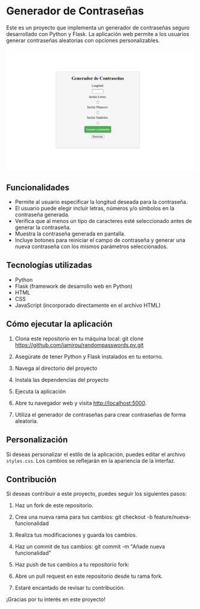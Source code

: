 # Generador de Contraseñas

Este es un proyecto que implementa un generador de contraseñas seguro desarrollado con Python y Flask. La aplicación web permite a los usuarios generar contraseñas aleatorias con opciones personalizables.

![Captura de Generador](captura-de-generador.png)

## Funcionalidades

- Permite al usuario especificar la longitud deseada para la contraseña.
- El usuario puede elegir incluir letras, números y/o símbolos en la contraseña generada.
- Verifica que al menos un tipo de caracteres esté seleccionado antes de generar la contraseña.
- Muestra la contraseña generada en pantalla.
- Incluye botones para reiniciar el campo de contraseña y generar una nueva contraseña con los mismos parámetros seleccionados.

## Tecnologías utilizadas

- Python
- Flask (framework de desarrollo web en Python)
- HTML
- CSS
- JavaScript (incorporado directamente en el archivo HTML)

## Cómo ejecutar la aplicación

1. Clona este repositorio en tu máquina local:
git clone https://github.com/jamirou/randompasswords.py.git


2. Asegúrate de tener Python y Flask instalados en tu entorno.

3. Navega al directorio del proyecto

4. Instala las dependencias del proyecto
  
5. Ejecuta la aplicación
   
6. Abre tu navegador web y visita [http://localhost:5000](http://localhost:5000).

7. Utiliza el generador de contraseñas para crear contraseñas de forma aleatoria.

## Personalización

Si deseas personalizar el estilo de la aplicación, puedes editar el archivo `styles.css`. Los cambios se reflejarán en la apariencia de la interfaz.

## Contribución

Si deseas contribuir a este proyecto, puedes seguir los siguientes pasos:

1. Haz un fork de este repositorio.

2. Crea una nueva rama para tus cambios:
git checkout -b feature/nueva-funcionalidad

3. Realiza tus modificaciones y guarda los cambios.

4. Haz un commit de tus cambios:
git commit -m "Añade nueva funcionalidad"


5. Haz push de tus cambios a tu repositorio fork:

6. Abre un pull request en este repositorio desde tu rama fork.

7. Estaré encantado de revisar tu contribución.

¡Gracias por tu interés en este proyecto!

